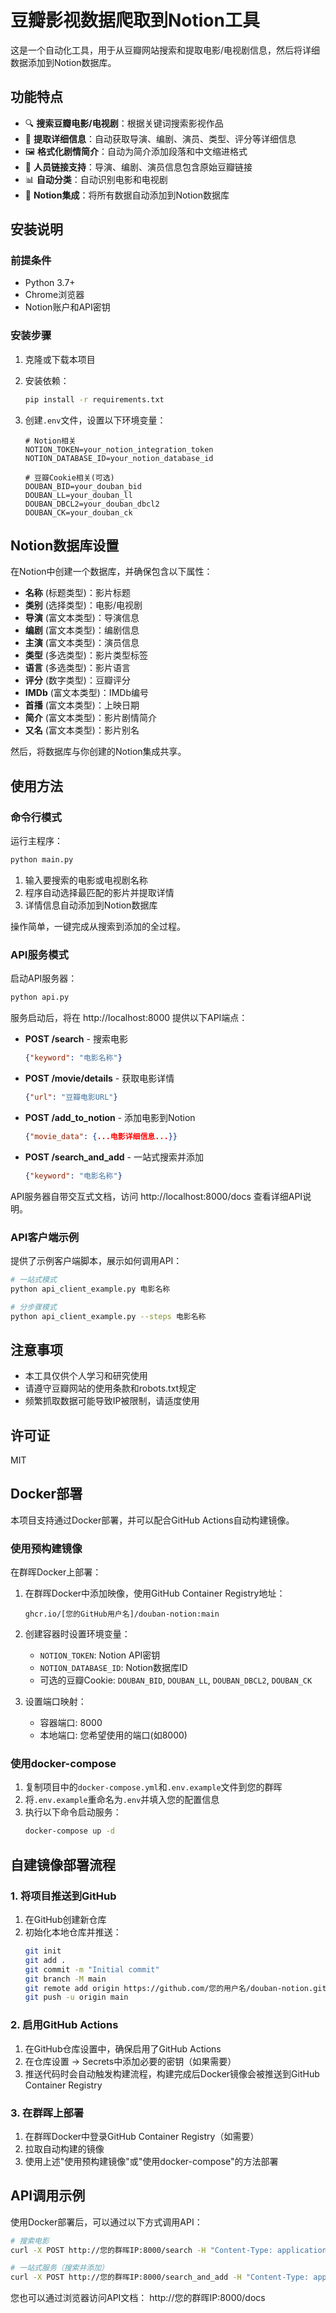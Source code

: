 # 豆瓣影视数据爬取到Notion工具

这是一个自动化工具，用于从豆瓣网站搜索和提取电影/电视剧信息，然后将详细数据添加到Notion数据库。

## 功能特点

- 🔍 **搜索豆瓣电影/电视剧**：根据关键词搜索影视作品
- 📝 **提取详细信息**：自动获取导演、编剧、演员、类型、评分等详细信息
- 🖼️ **格式化剧情简介**：自动为简介添加段落和中文缩进格式
- 🔗 **人员链接支持**：导演、编剧、演员信息包含原始豆瓣链接
- 📊 **自动分类**：自动识别电影和电视剧
- 📲 **Notion集成**：将所有数据自动添加到Notion数据库

## 安装说明

### 前提条件

- Python 3.7+
- Chrome浏览器
- Notion账户和API密钥

### 安装步骤

1. 克隆或下载本项目
2. 安装依赖：
   ```bash
   pip install -r requirements.txt
   ```

3. 创建`.env`文件，设置以下环境变量：
   ```
   # Notion相关
   NOTION_TOKEN=your_notion_integration_token
   NOTION_DATABASE_ID=your_notion_database_id
   
   # 豆瓣Cookie相关(可选)
   DOUBAN_BID=your_douban_bid
   DOUBAN_LL=your_douban_ll
   DOUBAN_DBCL2=your_douban_dbcl2
   DOUBAN_CK=your_douban_ck
   ```

## Notion数据库设置

在Notion中创建一个数据库，并确保包含以下属性：

- **名称** (标题类型)：影片标题
- **类别** (选择类型)：电影/电视剧
- **导演** (富文本类型)：导演信息
- **编剧** (富文本类型)：编剧信息
- **主演** (富文本类型)：演员信息
- **类型** (多选类型)：影片类型标签
- **语言** (多选类型)：影片语言
- **评分** (数字类型)：豆瓣评分
- **IMDb** (富文本类型)：IMDb编号
- **首播** (富文本类型)：上映日期
- **简介** (富文本类型)：影片剧情简介
- **又名** (富文本类型)：影片别名

然后，将数据库与你创建的Notion集成共享。

## 使用方法

### 命令行模式

运行主程序：

```bash
python main.py
```

1. 输入要搜索的电影或电视剧名称
2. 程序自动选择最匹配的影片并提取详情
3. 详情信息自动添加到Notion数据库

操作简单，一键完成从搜索到添加的全过程。

### API服务模式

启动API服务器：

```bash
python api.py
```

服务启动后，将在 http://localhost:8000 提供以下API端点：

- **POST /search** - 搜索电影
  ```json
  {"keyword": "电影名称"}
  ```

- **POST /movie/details** - 获取电影详情
  ```json
  {"url": "豆瓣电影URL"}
  ```

- **POST /add_to_notion** - 添加电影到Notion
  ```json
  {"movie_data": {...电影详细信息...}}
  ```

- **POST /search_and_add** - 一站式搜索并添加
  ```json
  {"keyword": "电影名称"}
  ```

API服务器自带交互式文档，访问 http://localhost:8000/docs 查看详细API说明。

### API客户端示例

提供了示例客户端脚本，展示如何调用API：

```bash
# 一站式模式
python api_client_example.py 电影名称

# 分步骤模式
python api_client_example.py --steps 电影名称
```

## 注意事项

- 本工具仅供个人学习和研究使用
- 请遵守豆瓣网站的使用条款和robots.txt规定
- 频繁抓取数据可能导致IP被限制，请适度使用

## 许可证

MIT 

## Docker部署

本项目支持通过Docker部署，并可以配合GitHub Actions自动构建镜像。

### 使用预构建镜像

在群晖Docker上部署：

1. 在群晖Docker中添加映像，使用GitHub Container Registry地址：
   ```
   ghcr.io/[您的GitHub用户名]/douban-notion:main
   ```

2. 创建容器时设置环境变量：
   - `NOTION_TOKEN`: Notion API密钥
   - `NOTION_DATABASE_ID`: Notion数据库ID
   - 可选的豆瓣Cookie: `DOUBAN_BID`, `DOUBAN_LL`, `DOUBAN_DBCL2`, `DOUBAN_CK`

3. 设置端口映射：
   - 容器端口: 8000
   - 本地端口: 您希望使用的端口(如8000)

### 使用docker-compose

1. 复制项目中的`docker-compose.yml`和`.env.example`文件到您的群晖
2. 将`.env.example`重命名为`.env`并填入您的配置信息
3. 执行以下命令启动服务：
   ```bash
   docker-compose up -d
   ```

## 自建镜像部署流程

### 1. 将项目推送到GitHub

1. 在GitHub创建新仓库
2. 初始化本地仓库并推送：
   ```bash
   git init
   git add .
   git commit -m "Initial commit"
   git branch -M main
   git remote add origin https://github.com/您的用户名/douban-notion.git
   git push -u origin main
   ```

### 2. 启用GitHub Actions

1. 在GitHub仓库设置中，确保启用了GitHub Actions
2. 在仓库设置 -> Secrets中添加必要的密钥（如果需要）
3. 推送代码时会自动触发构建流程，构建完成后Docker镜像会被推送到GitHub Container Registry

### 3. 在群晖上部署

1. 在群晖Docker中登录GitHub Container Registry（如需要）
2. 拉取自动构建的镜像
3. 使用上述"使用预构建镜像"或"使用docker-compose"的方法部署

## API调用示例

使用Docker部署后，可以通过以下方式调用API：

```bash
# 搜索电影
curl -X POST http://您的群晖IP:8000/search -H "Content-Type: application/json" -d '{"keyword":"电影名称"}'

# 一站式服务（搜索并添加）
curl -X POST http://您的群晖IP:8000/search_and_add -H "Content-Type: application/json" -d '{"keyword":"电影名称"}'
```

您也可以通过浏览器访问API文档： http://您的群晖IP:8000/docs 